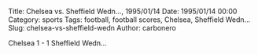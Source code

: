 Title: Chelsea vs. Sheffield Wedn…, 1995/01/14
Date: 1995/01/14 00:00
Category: sports
Tags: football, football scores, Chelsea, Sheffield Wedn…
Slug: chelsea-vs-sheffield-wedn
Author: carbonero


Chelsea 1 - 1 Sheffield Wedn…
